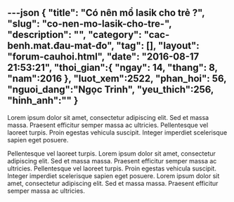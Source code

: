 ---json
{
    "title": "Có nên mổ lasik cho trẻ ?",
    "slug": "co-nen-mo-lasik-cho-tre-",
    "description": "",
    "category": "cac-benh.mat.đau-mat-đo",
    "tag": [],
    "layout": "forum-cauhoi.html",
    "date": "2016-08-17 21:53:21",
    "thoi_gian":{ "ngay": 14, "thang": 8, "nam":2016 },
    "luot_xem":2522, 
    "phan_hoi": 56,
    "nguoi_dang":"Ngọc Trinh",
    "yeu_thich":256,
    "hinh_anh":""
}
---
Lorem ipsum dolor sit amet, consectetur adipiscing elit. Sed et massa massa. Praesent efficitur semper massa ac ultricies. Pellentesque vel laoreet turpis. Proin egestas vehicula suscipit. Integer imperdiet scelerisque sapien eget posuere.

Pellentesque vel laoreet turpis. Lorem ipsum dolor sit amet, consectetur adipiscing elit. Sed et massa massa. Praesent efficitur semper massa ac ultricies. Pellentesque vel laoreet turpis. Proin egestas vehicula suscipit. Integer imperdiet scelerisque sapien eget posuere. Lorem ipsum dolor sit amet, consectetur adipiscing elit. Sed et massa massa. Praesent efficitur semper massa ac ultricies.